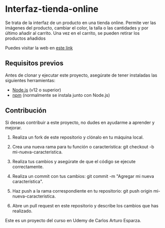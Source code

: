 # Interfaz-tienda-online

Se trata de la interfaz de un producto en una tienda online.
Permite ver las imágenes del producto, cambiar el color, la talla o las cantidades y por último añadir al carrito.
Una vez en el carrito, se pueden retirar los productos añadidos

Puedes visitar la web en [este link](https://interfaz-tienda-online.netlify.app)


## Requisitos previos

Antes de clonar y ejecutar este proyecto, asegúrate de tener instaladas las siguientes herramientas:

- [Node.js](https://nodejs.org) (v12 o superior)
- [npm](https://www.npmjs.com/) (normalmente se instala junto con Node.js)


## Contribución
Si deseas contribuir a este proyecto, no dudes en ayudarme a aprender y mejorar.

1. Realiza un fork de este repositorio y clónalo en tu máquina local.

2. Crea una nueva rama para tu función o característica: git checkout -b mi-nueva-caracteristica.

3. Realiza tus cambios y asegúrate de que el código se ejecute correctamente.

4. Realiza un commit con tus cambios: git commit -m "Agregar mi nueva característica".

5. Haz push a la rama correspondiente en tu repositorio: git push origin mi-nueva-caracteristica.

6. Abre un pull request en este repositorio y describe los cambios que has realizado.


Este es un proyecto del curso en Udemy de Carlos Arturo Esparza.
